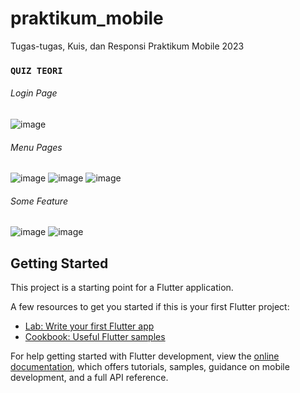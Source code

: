 # praktikum_mobile

Tugas-tugas, Kuis, dan Responsi Praktikum Mobile 2023

### ```QUIZ TEORI```

###### Login Page
![image](https://user-images.githubusercontent.com/80052655/227756634-306f9808-721a-4160-a3c3-96520a3ec947.png)

###### Menu Pages
![image](https://user-images.githubusercontent.com/80052655/227756655-0efd0842-7190-4ea5-bdf0-e40929ca5719.png)
![image](https://user-images.githubusercontent.com/80052655/227756659-b7054352-6d40-4feb-b1d6-6501c219f7e7.png)
![image](https://user-images.githubusercontent.com/80052655/227756666-d3b6baa3-2381-4dd1-a2c7-7e2c41fbe655.png)

###### Some Feature
![image](https://user-images.githubusercontent.com/80052655/227756692-d9bf8eb3-2049-41aa-96fe-08c890504992.png)
![image](https://user-images.githubusercontent.com/80052655/227756704-e1590f79-fcd0-4de6-935b-08c8890c19de.png)




## Getting Started

This project is a starting point for a Flutter application.

A few resources to get you started if this is your first Flutter project:

- [Lab: Write your first Flutter app](https://docs.flutter.dev/get-started/codelab)
- [Cookbook: Useful Flutter samples](https://docs.flutter.dev/cookbook)

For help getting started with Flutter development, view the
[online documentation](https://docs.flutter.dev/), which offers tutorials,
samples, guidance on mobile development, and a full API reference.
